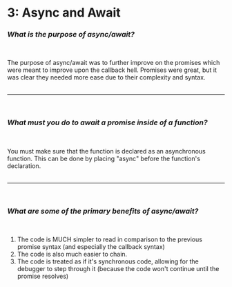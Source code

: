 # 3: Async and Await


### *What is the purpose of async/await?*
<br/>

The purpose of async/await was to further improve on the promises which were meant to improve upon the callback hell. Promises were great, but it was clear they needed more ease due to their complexity and syntax. 
<br/><br/><hr/><br/>

### *What must you do to await a promise inside of a function?*
<br/>

You must make sure that the function is declared as an asynchronous function. This can be done by placing "async" before the function's declaration.
<br/><br/><hr/><br/>

### *What are some of the primary benefits of async/await?*
<br/>

1. The code is MUCH simpler to read in comparison to the previous promise syntax (and especially the callback syntax)
2. The code is also much easier to chain.
3. The code is treated as if it's synchronous code, allowing for the debugger to step through it (because the code won't continue until the promise resolves)

